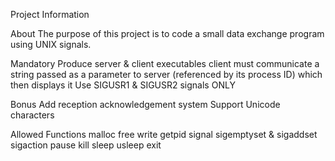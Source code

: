 Project Information

About
The purpose of this project is to code a small data exchange program using UNIX signals.

Mandatory
Produce server & client executables
client must communicate a string passed as a parameter to server (referenced by its process ID) which then displays it
Use SIGUSR1 & SIGUSR2 signals ONLY

Bonus
Add reception acknowledgement system
Support Unicode characters

Allowed Functions
malloc
free
write
getpid
signal
sigemptyset & sigaddset
sigaction
pause
kill
sleep
usleep
exit